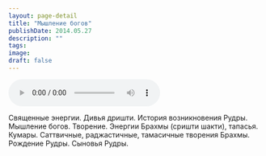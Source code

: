 ```yaml
---
layout: page-detail
title: "Мышление богов"
publishDate: 2014.05.27
description: ""
tags:
image:
draft: false
---
```


<audio title="2014.05.27 - Мышление богов.mp3" src="/upload/iblock/7fe/7fea9338e40bfec4bd0134cc6b7164e7.mp3" controls=""></audio>

 Священные энергии. Дивья дришти. История возникновения Рудры. Мышление богов. Творение. Энергии Брахмы (сришти шакти), тапасья. Кумары. Саттвичные, раджастичные, тамасичные творения Брахмы. Рождение Рудры. Сыновья Рудры. 

  
